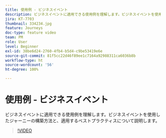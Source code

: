 ```yaml
---
title: 使用例 - ビジネスイベント
description: ビジネスイベントに適用できる使用例を理解します。ビジネスイベントを使用したジャーニーの構築方法と、適用するベストプラクティスについて説明します。
jira: KT-7703
thumbnail: 334234.jpg
feature: Journeys
doc-type: feature video
team: PM
role: User
level: Beginner
exl-id: 38be6d24-2760-4fb4-b5d4-c9be53419e6e
source-git-commit: 81f5cc22d46f89ee1c7164a92988311ca6036b8b
workflow-type: ht
source-wordcount: '56'
ht-degree: 100%

---
```


# 使用例 - ビジネスイベント

ビジネスイベントに適用できる使用例を理解します。ビジネスイベントを使用したジャーニーの構築方法と、適用するベストプラクティスについて説明します。

>[!VIDEO](https://video.tv.adobe.com/v/334234?quality=12&learn=on)
